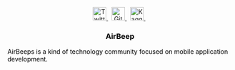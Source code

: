 [comment]: # "####################################################################"
[comment]: # "Social Networks"
[comment]: # "In this section, different social media links will be shared to"
[comment]: # "interact with the community. The order of the icons from left to"
[comment]: # "right is below:"
[comment]: # "Twitter"
[comment]: # "GitHub"
[comment]: # "Kaggle"
[comment]: # "####################################################################"

<p align="center">
    <a href="https://twitter.com/AirBeepIO" target="_blank" rel="nofollow">
        <img src="https://github.com/AirBeeps/AirBeeps/blob/main/images/networks/twitter.svg" alt="Twitter" width="30px" height="30px" />
    </a> &nbsp;
    <a href="https://github.com/AirBeeps" target="_blank" rel="nofollow">
        <img src="https://github.com/AirBeeps/AirBeeps/blob/main/images/networks/github.svg" alt="GitHub" width="30px" height="30px" />
    </a> &nbsp;
    <a href="https://www.kaggle.com/AirBeep" target="_blank" rel="nofollow">
        <img src="https://github.com/AirBeeps/AirBeeps/blob/main/images/networks/kaggle.svg" alt="Kaggle" width="30px" height="30px" />
    </a> &nbsp;
</p>

[comment]: # "####################################################################"
[comment]: # "AirBeeps (Company)"
[comment]: # "In this section, different social media links will be shared to"
[comment]: # "interact with the community. The order of the icons from left to"
[comment]: # "right is below:"
[comment]: # "####################################################################"

<div class="header">
  <h3 style="color:black;" align="center">AirBeep</h3>
    <p style="color:black;">
        AirBeeps is a kind of technology community focused on mobile application development.
    </p>
</div>
